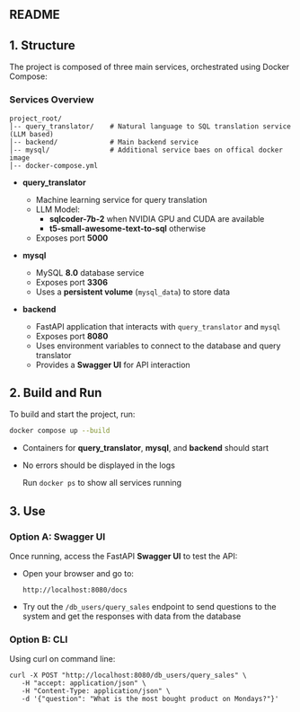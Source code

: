 ## README

## 1. Structure

The project is composed of three main services, orchestrated using Docker Compose:

### Services Overview

```
project_root/
│-- query_translator/    # Natural language to SQL translation service (LLM based)
│-- backend/             # Main backend service
│-- mysql/               # Additional service baes on offical docker image
│-- docker-compose.yml  
```

- **query_translator**
  - Machine learning service for query translation
  - LLM Model:
    - **sqlcoder-7b-2** when NVIDIA GPU and CUDA are available
    - **t5-small-awesome-text-to-sql** otherwise
  - Exposes port **5000**

- **mysql**
  - MySQL **8.0** database service
  - Exposes port **3306**
  - Uses a **persistent volume** (`mysql_data`) to store data

- **backend**
  - FastAPI application that interacts with `query_translator` and `mysql`
  - Exposes port **8080**
  - Uses environment variables to connect to the database and query translator
  - Provides a **Swagger UI** for API interaction

## 2. Build and Run

To build and start the project, run:

```sh
docker compose up --build
```

- Containers for **query_translator**, **mysql**, and **backend** should start
- No errors should be displayed in the logs

  Run
  `docker ps`
  to show all services running

## 3. Use

### Option A: Swagger UI
Once running, access the FastAPI **Swagger UI** to test the API:
- Open your browser and go to:
  
  ```
  http://localhost:8080/docs
  ```
- Try out the `/db_users/query_sales` endpoint to send questions to the system and get the responses with data from the database
### Option B: CLI
Using curl on command line:
  ```
 curl -X POST "http://localhost:8080/db_users/query_sales" \
     -H "accept: application/json" \
     -H "Content-Type: application/json" \
     -d '{"question": "What is the most bought product on Mondays?"}'

  ```

